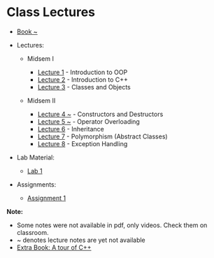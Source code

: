 # Class Lectures

- [Book ~][BookLink]  
- Lectures:  

    - Midsem I
        - [Lecture 1][L1] - Introduction to OOP
        - [Lecture 2][L2] - Introduction to C++
        - [Lecture 3][L3] - Classes and Objects

    - Midsem II
        - [Lecture 4 ~][L4] - Constructors and Destructors
        - [Lecture 5 ~][L5] - Operator Overloading
        - [Lecture 6][L6] - Inheritance
        - [Lecture 7][L7] - Polymorphism (Abstract Classes)
        - [Lecture 8][L8] - Exception Handling

- Lab Material:
    - [Lab 1][Lab1]

- Assignments: 
    - [Assignment 1][As1]

**Note:**  
- Some notes were not available in pdf, only videos. Check them on classroom.
- ~ denotes lecture notes are yet not available  
- [Extra Book: A tour of C++][BookLink]  

[BookLink]: https://docs.google.com/viewer?url=https://raw.githubusercontent.com/RaviRahar/Notes/master/ObjectOrientedProgramming/ATourOfCpp.pdf

[L1]: https://docs.google.com/viewer?url=https://raw.githubusercontent.com/RaviRahar/Notes/master/ObjectOrientedProgramming/L1.pdf
[L2]: https://docs.google.com/viewer?url=https://raw.githubusercontent.com/RaviRahar/Notes/master/ObjectOrientedProgramming/L2.pdf
[L3]: https://docs.google.com/viewer?url=https://raw.githubusercontent.com/RaviRahar/Notes/master/ObjectOrientedProgramming/L3.pdf
[L4]: https://docs.google.com/viewer?url=https://raw.githubusercontent.com/RaviRahar/Notes/master/ObjectOrientedProgramming/L4.pdf
[L5]: https://docs.google.com/viewer?url=https://raw.githubusercontent.com/RaviRahar/Notes/master/ObjectOrientedProgramming/L5.pdf
[L6]: https://docs.google.com/viewer?url=https://raw.githubusercontent.com/RaviRahar/Notes/master/ObjectOrientedProgramming/L6.pdf
[L7]: https://docs.google.com/viewer?url=https://raw.githubusercontent.com/RaviRahar/Notes/master/ObjectOrientedProgramming/L7.pdf
[L8]: https://docs.google.com/viewer?url=https://raw.githubusercontent.com/RaviRahar/Notes/master/ObjectOrientedProgramming/L8.pdf
[L9]: https://docs.google.com/viewer?url=https://raw.githubusercontent.com/RaviRahar/Notes/master/ObjectOrientedProgramming/L9.pdf

[Lab1]: https://docs.google.com/viewer?url=https://raw.githubusercontent.com/RaviRahar/Notes/master/ObjectOrientedProgramming/Lab1.pdf
[As1]: https://docs.google.com/viewer?url=https://raw.githubusercontent.com/RaviRahar/Notes/master/ObjectOrientedProgramming/As1.pdf
